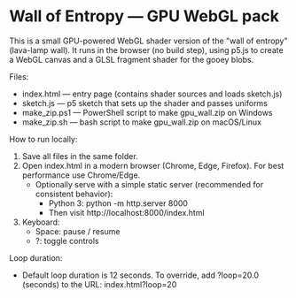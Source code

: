 # Wall of Entropy — GPU WebGL pack

This is a small GPU-powered WebGL shader version of the "wall of entropy" (lava-lamp wall). It runs in the browser (no build step), using p5.js to create a WebGL canvas and a GLSL fragment shader for the gooey blobs.

Files:
- index.html — entry page (contains shader sources and loads sketch.js)
- sketch.js — p5 sketch that sets up the shader and passes uniforms
- make_zip.ps1 — PowerShell script to make gpu_wall.zip on Windows
- make_zip.sh — bash script to make gpu_wall.zip on macOS/Linux

How to run locally:
1. Save all files in the same folder.
2. Open index.html in a modern browser (Chrome, Edge, Firefox). For best performance use Chrome/Edge.
   - Optionally serve with a simple static server (recommended for consistent behavior):
     - Python 3: python -m http.server 8000
     - Then visit http://localhost:8000/index.html
3. Keyboard:
   - Space: pause / resume
   - ?: toggle controls

Loop duration:
- Default loop duration is 12 seconds. To override, add ?loop=20.0 (seconds) to the URL:
  index.html?loop=20
